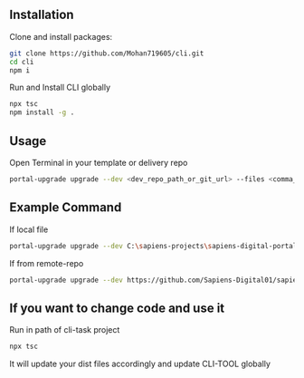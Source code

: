 ## Installation

Clone and install packages:

```bash
git clone https://github.com/Mohan719605/cli.git
cd cli
npm i
```
Run and Install CLI globally
```bash
npx tsc
npm install -g .
```
## Usage
Open Terminal in your template or delivery repo

```bash
portal-upgrade upgrade --dev <dev_repo_path_or_git_url> --files <comma_separated_files>
```
## Example Command
If local file
```bash
portal-upgrade upgrade --dev C:\sapiens-projects\sapiens-digital-portal --files ./apps/agent-portal/next.config.js
```
If from remote-repo
```bash
portal-upgrade upgrade --dev https://github.com/Sapiens-Digital01/sapiens-digital-portal.git --files ./apps/agent-portal/next.config.js
```

## If you want to change code and use it
Run in path of cli-task project
```bash
npx tsc
```
It will update your dist files accordingly and update CLI-TOOL globally
